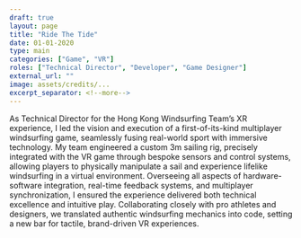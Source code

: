 ```yaml
---
draft: true
layout: page
title: "Ride The Tide"
date: 01-01-2020
type: main
categories: ["Game", "VR"]
roles: ["Technical Director", "Developer", "Game Designer"]
external_url: ""
image: assets/credits/...
excerpt_separator: <!--more-->
---
```


As Technical Director for the Hong Kong Windsurfing Team’s XR experience, I led the vision and execution of a first-of-its-kind multiplayer windsurfing game, seamlessly fusing real-world sport with immersive technology. My team engineered a custom 3m sailing rig, precisely integrated with the VR game through bespoke sensors and control systems, allowing players to physically manipulate a sail and experience lifelike windsurfing in a virtual environment. Overseeing all aspects of hardware-software integration, real-time feedback systems, and multiplayer synchronization, I ensured the experience delivered both technical excellence and intuitive play. Collaborating closely with pro athletes and designers, we translated authentic windsurfing mechanics into code, setting a new bar for tactile, brand-driven VR experiences.
